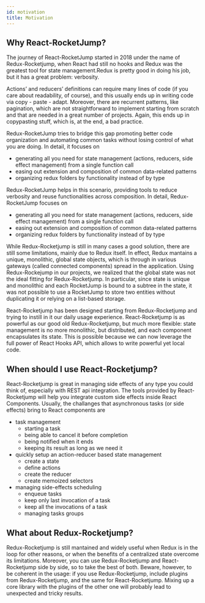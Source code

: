 ```yaml
---
id: motivation
title: Motivation
---
```


## Why React-RocketJump?
The journey of React-RocketJump started in 2018 under the name of Redux-Rocketjump, when React had still no hooks and Redux was the greatest tool for state management.Redux is pretty good in doing his job, but it has a great problem: verbosity.

Actions’ and reducers’ definitions can require many lines of code (if you care about readability, of course), and this usually ends up in writing code via copy - paste - adapt. Moreover, there are recurrent patterns, like pagination, which are not straightforward to implement starting from scratch and that are needed in a great number of projects. Again, this ends up in copypasting stuff, which is, at the end, a bad practice.

Redux-RocketJump tries to bridge this gap promoting better code organization and automating common tasks without losing control of what you are doing. In detail, it focuses on

* generating all you need for state management (actions, reducers, side effect management) from a single function call
* easing out extension and composition of common data-related patterns
* organizing redux folders by functionality instead of by type

Redux-RocketJump helps in this scenario, providing tools to reduce verbosity and reuse functionalities across composition. In detail, Redux-RocketJump focuses on

* generating all you need for state management (actions, reducers, side effect management) from a single function call
* easing out extension and composition of common data-related patterns
* organizing redux folders by functionality instead of by type

While Redux-Rocketjump is still in many cases a good solution, there are still some limitations, mainly due to Redux itself. In effect, Redux mantains a unique, monolithic, global state objects, which is through in various gateways (called connected components) spread in the application. Using Redux-Rockejump in our projects, we realized that the global state was not the ideal fitting for Redux-Rocketjump. In particular, since state is unique and monolithic and each RocketJump is bound to a subtree in the state, it was not possible to use a RocketJump to store two entities without duplicating it or relying on a list-based storage.

React-Rocketjump has been designed starting from Redux-Rocketjump and trying to instill in it our daily usage experience. React-Rocketjump is as powerful as our good old Redux-Rocketjump, but much more flexible: state management is no more monolithic, but distributed, and each component encapsulates its state. This is possible because we can now leverage the full power of React Hooks API, which allows to write powerful yet local code.

## When should I use React-Rocketjump?
React-Rocketjump is great in managing side effects of any type you could think of, especially with REST api integration. The tools provided by React-Rocketjump will help you integrate custom side effects inside React Components. Usually, the challanges that asynchronous tasks (or side effects) bring to React components are
* task management
  * starting a task
  * being able to cancel it before completion
  * being notified when it ends
  * keeping its result as long as we need it
* quickly setup an action-reducer based state management
  * create a state
  * define actions
  * create the reducer
  * create memoized selectors
* managing side-effects scheduling
  * enqueue tasks
  * keep only last invocation of a task
  * keep all the invocations of a task
  * managing tasks groups

## What about Redux-Rocketjump?
Redux-Rocketjump is still mantained and widely useful when Redux is in the loop for other reasons, or when the benefits of a centralized state overcome its limitations. Moreover, you can use Redux-Rocketjump and React-Rocketjump side by side, so to take the best of both. Beware, however, to be coherent in the usage: if you use Redux-Rocketjump, include plugins from Redux-Rocketjump, and the same for React-Rocketjump. Mixing up a core library with the plugins of the other one will probably lead to unexpected and tricky results. 